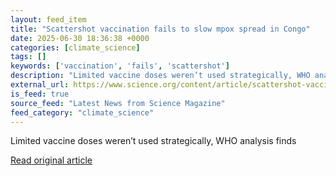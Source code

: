 ```yaml
---
layout: feed_item
title: "Scattershot vaccination fails to slow mpox spread in Congo"
date: 2025-06-30 18:36:38 +0000
categories: [climate_science]
tags: []
keywords: ['vaccination', 'fails', 'scattershot']
description: "Limited vaccine doses weren’t used strategically, WHO analysis finds"
external_url: https://www.science.org/content/article/scattershot-vaccination-fails-slow-mpox-spread-congo
is_feed: true
source_feed: "Latest News from Science Magazine"
feed_category: "climate_science"
---
```


Limited vaccine doses weren’t used strategically, WHO analysis finds

[Read original article](https://www.science.org/content/article/scattershot-vaccination-fails-slow-mpox-spread-congo)
